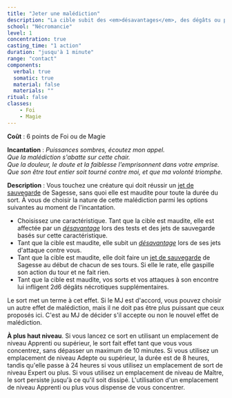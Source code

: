 ```yaml
---
title: "Jeter une malédiction"
description: "La cible subit des <em>désavantages</em>, des dégâts ou perd ses actions."
school: "Nécromancie"
level: 1
concentration: true
casting_time: "1 action"
duration: "jusqu'à 1 minute"
range: "contact"
components:
  verbal: true
  somatic: true
  material: false
  materials: ""
ritual: false
classes:
    - Foi
    - Magie
---
```

**Coût** : 6 points de Foi ou de Magie  

**Incantation** : *Puissances sombres, écoutez mon appel.*   
*Que la malédiction s'abatte sur cette chair.*    
*Que la douleur, le doute et la faiblesse l'emprisonnent dans votre emprise.*    *Que son être tout entier soit tourné contre moi, et que ma volonté triomphe.*    

**Description** : Vous touchez une créature qui doit réussir un [jet de sauvegarde](/utiliser-les-caracteristiques/#jets-de-sauvegarde) de Sagesse, sans quoi elle est maudite pour toute la durée du sort. À vous de choisir la nature de cette malédiction parmi les options suivantes au moment de l'incantation.
* Choisissez une caractéristique. Tant que la cible est maudite, elle est affectée par un [_désavantage_](/utiliser-les-caracteristiques/#avantage-et-desavantage) lors des tests et des jets de sauvegarde basés sur cette caractéristique.
* Tant que la cible est maudite, elle subit un [_désavantage_](/utiliser-les-caracteristiques/#avantage-et-desavantage) lors de ses jets d'attaque contre vous.
* Tant que la cible est maudite, elle doit faire un [jet de sauvegarde](/utiliser-les-caracteristiques/#jets-de-sauvegarde) de Sagesse au début de chacun de ses tours. Si elle le rate, elle gaspille son action du tour et ne fait rien.
* Tant que la cible est maudite, vos sorts et vos attaques à son encontre lui infligent 2d6 dégâts nécrotiques supplémentaires.

Le sort <ST s="lever-une-malediction"/> met un terme à cet effet. Si le MJ est d'accord, vous pouvez choisir un autre effet de malédiction, mais il ne doit pas être plus puissant que ceux proposés ici. C'est au MJ de décider s'il accepte ou non le nouvel effet de malédiction.

**À plus haut niveau**. Si vous lancez ce sort en utilisant un emplacement de niveau Apprenti ou supérieur, le sort fait effet tant que vous vous concentrez, sans dépasser un maximum de 10 minutes. Si vous utilisez un emplacement de niveau Adepte ou supérieur, la durée est de 8 heures, tandis qu'elle passe à 24 heures si vous utilisez un emplacement de sort de niveau Expert ou plus. Si vous utilisez un emplacement de niveau de Maître, le sort persiste jusqu'à ce qu'il soit dissipé. L'utilisation d'un emplacement de niveau Apprenti ou plus vous dispense de vous concentrer.
